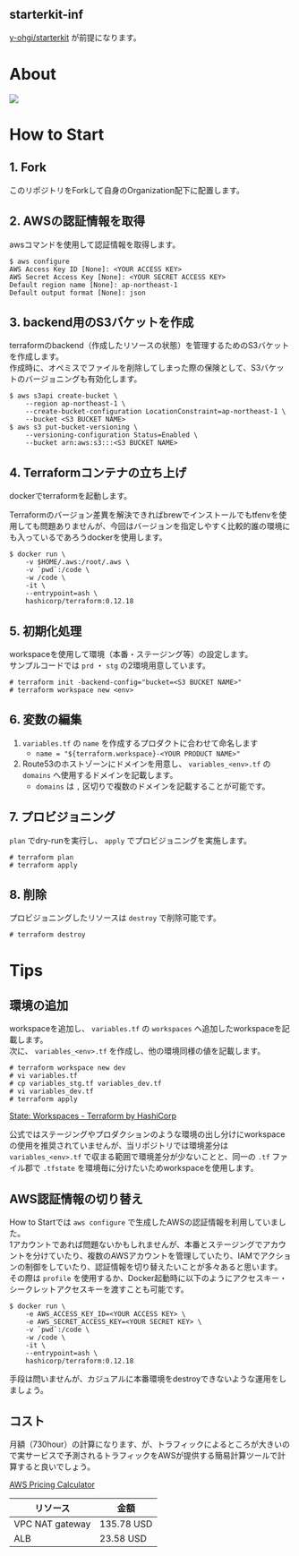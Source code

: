 starterkit-inf
---

[y-ohgi/starterkit](https://github.com/y-ohgi/starterkit) が前提になります。

# About
<img src="https://github.com/y-ohgi/starterkit-inf/blob/master/docs/architecture.png?raw=true" />  

# How to Start
## 1. Fork
このリポジトリをForkして自身のOrganization配下に配置します。

## 2. AWSの認証情報を取得
awsコマンドを使用して認証情報を取得します。
```
$ aws configure
AWS Access Key ID [None]: <YOUR ACCESS KEY>
AWS Secret Access Key [None]: <YOUR SECRET ACCESS KEY>
Default region name [None]: ap-northeast-1
Default output format [None]: json
```

## 3. backend用のS3バケットを作成
terraformのbackend（作成したリソースの状態）を管理するためのS3バケットを作成します。  
作成時に、オペミスでファイルを削除してしまった際の保険として、S3バケットのバージョニングも有効化します。

```
$ aws s3api create-bucket \
    --region ap-northeast-1 \
    --create-bucket-configuration LocationConstraint=ap-northeast-1 \
    --bucket <S3 BUCKET NAME>
$ aws s3 put-bucket-versioning \
    --versioning-configuration Status=Enabled \
    --bucket arn:aws:s3:::<S3 BUCKET NAME>
```

## 4. Terraformコンテナの立ち上げ
dockerでterraformを起動します。  

Terraformのバージョン差異を解決できればbrewでインストールでもtfenvを使用しても問題ありませんが、今回はバージョンを指定しやすく比較的誰の環境にも入っているであろうdockerを使用します。

```
$ docker run \
    -v $HOME/.aws:/root/.aws \
    -v `pwd`:/code \
    -w /code \
    -it \
    --entrypoint=ash \
    hashicorp/terraform:0.12.18
```

## 5. 初期化処理
workspaceを使用して環境（本番・ステージング等）の設定します。  
サンプルコードでは `prd` ・ `stg` の2環境用意しています。

```
# terraform init -backend-config="bucket=<S3 BUCKET NAME>"
# terraform workspace new <env>
```

## 6. 変数の編集
1. `variables.tf` の `name` を作成するプロダクトに合わせて命名します
    - `name = "${terraform.workspace}-<YOUR PRODUCT NAME>"` 
2. Route53のホストゾーンにドメインを用意し、 `variables_<env>.tf` の `domains` へ使用するドメインを記載します。  
    - `domains` は `,` 区切りで複数のドメインを記載することが可能です。

## 7. プロビジョニング
`plan` でdry-runを実行し、 `apply` でプロビジョニングを実施します。
```
# terraform plan
# terraform apply
```

## 8. 削除
プロビジョニングしたリソースは `destroy` で削除可能です。
```
# terraform destroy
```

# Tips
## 環境の追加
workspaceを追加し、 `variables.tf` の `workspaces` へ追加したworkspaceを記載します。  
次に、 `variables_<env>.tf` を作成し、他の環境同様の値を記載します。

```
# terraform workspace new dev
# vi variables.tf
# cp variables_stg.tf variables_dev.tf
# vi variables_dev.tf
# terraform apply
```

[State: Workspaces - Terraform by HashiCorp](https://www.terraform.io/docs/state/workspaces.html)

公式ではステージングやプロダクションのような環境の出し分けにworkspaceの使用を推奨されていませんが、当リポジトリでは環境差分は `variables_<env>.tf` で収まる範囲で環境差分が少ないことと、同一の `.tf` ファイル郡で `.tfstate` を環境毎に分けたいためworkspaceを使用します。

## AWS認証情報の切り替え
How to Startでは `aws configure` で生成したAWSの認証情報を利用していました。  
1アカウントであれば問題ないかもしれませんが、本番とステージングでアカウントを分けていたり、複数のAWSアカウントを管理していたり、IAMでアクションの制御をしていたり、認証情報を切り替えたいことが多々あると思います。  
その際は `profile` を使用するか、Docker起動時に以下のようにアクセスキー・シークレットアクセスキーを渡すことも可能です。

```
$ docker run \
    -e AWS_ACCESS_KEY_ID=<YOUR ACCESS KEY> \
    -e AWS_SECRET_ACCESS_KEY=<YOUR SECRET KEY> \
    -v `pwd`:/code \
    -w /code \
    -it \
    --entrypoint=ash \
    hashicorp/terraform:0.12.18
```

手段は問いませんが、カジュアルに本番環境をdestroyできないような運用をしましょう。

## コスト
月額（730hour）の計算になります、が、トラフィックによるところが大きいので実サービスで予測されるトラフィックをAWSが提供する簡易計算ツールで計算すると良いでしょう。

[AWS Pricing Calculator](https://calculator.aws/#/)

| リソース        | 金額       |
|-----------------|------------|
| VPC NAT gateway | 135.78 USD |
| ALB             | 23.58 USD  |
